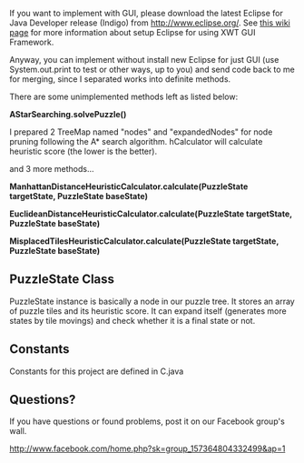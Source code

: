 If you want to implement with GUI, please download the latest Eclipse for Java Developer release (Indigo) from http://www.eclipse.org/. See [this wiki page](https://github.com/basicsharp/EightPuzzle/wiki/Installing-XWT-GUI-Framework-on-Eclipse-3.7-Indigo) for more information about setup Eclipse for using XWT GUI Framework.

Anyway, you can implement without install new Eclipse for just GUI (use System.out.print to test or other ways, up to you) and send code back to me for merging, since I  separated works into definite methods.

There are some unimplemented methods left as listed below:

__AStarSearching.solvePuzzle()__

I prepared 2 TreeMap named "nodes" and "expandedNodes" for node pruning following the A* search algorithm. hCalculator will calculate heuristic score (the lower is the better).

and 3 more methods…

__ManhattanDistanceHeuristicCalculator.calculate(PuzzleState targetState, PuzzleState baseState)__

__EuclideanDistanceHeuristicCalculator.calculate(PuzzleState targetState, PuzzleState baseState)__

__MisplacedTilesHeuristicCalculator.calculate(PuzzleState targetState, PuzzleState baseState)__

## PuzzleState Class
PuzzleState instance is basically a node in our puzzle tree. It stores an array of puzzle tiles and its heuristic score. It can expand itself (generates more states by tile movings) and check whether it is a final state or not.

## Constants
Constants for this project are defined in C.java

## Questions?
If you have questions or found problems, post it on our Facebook group's wall.

http://www.facebook.com/home.php?sk=group_157364804332499&ap=1